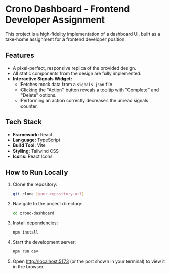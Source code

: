 # Crono Dashboard - Frontend Developer Assignment

This project is a high-fidelity implementation of a dashboard UI, built as a take-home assignment for a frontend developer position.

## Features

- A pixel-perfect, responsive replica of the provided design.
- All static components from the design are fully implemented.
- **Interactive Signals Widget:**
  - Fetches mock data from a `signals.json` file.
  - Clicking the "Action" button reveals a tooltip with "Complete" and "Delete" options.
  - Performing an action correctly decreases the unread signals counter.

## Tech Stack

- **Framework:** React
- **Language:** TypeScript
- **Build Tool:** Vite
- **Styling:** Tailwind CSS
- **Icons:** React Icons

## How to Run Locally

1. Clone the repository:
   ```bash
   git clone [your-repository-url]
   ```
2. Navigate to the project directory:
   ```bash
   cd crono-dashboard
   ```
3. Install dependencies:
   ```bash
   npm install
   ```
4. Start the development server:
   ```bash
   npm run dev
   ```
5. Open [http://localhost:5173](http://localhost:5173) (or the port shown in your terminal) to view it in the browser.
